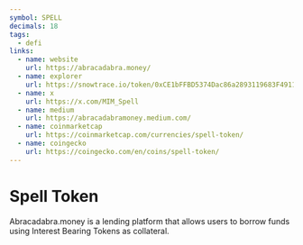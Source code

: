 ```yaml
---
symbol: SPELL
decimals: 18
tags:
  - defi
links:
  - name: website
    url: https://abracadabra.money/
  - name: explorer
    url: https://snowtrace.io/token/0xCE1bFFBD5374Dac86a2893119683F4911a2F7814
  - name: x
    url: https://x.com/MIM_Spell
  - name: medium
    url: https://abracadabramoney.medium.com/
  - name: coinmarketcap
    url: https://coinmarketcap.com/currencies/spell-token/
  - name: coingecko
    url: https://coingecko.com/en/coins/spell-token/
---
```


# Spell Token

Abracadabra.money is a lending platform that allows users to borrow funds using Interest Bearing Tokens as collateral.
